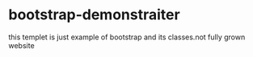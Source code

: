# bootstrap-demonstraiter
this templet is just example of bootstrap and its classes.not fully grown website
